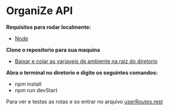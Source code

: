 # OrganiZe API

**Requisitos para rodar localmente:**

  - [Node](https://nodejs.org/en)

**Clone o repositorio para sua maquina**

  - [Baixar e colar as variaveis de ambiente na raiz do diretorio](https://drive.google.com/file/d/1RrJ4tqG7sHxXsTC9hmovusNJfmOUBIc2/view?usp=sharing)

**Abra o terminal no diretorio e digite os seguintes comandos:**

  - npm install
  - npm run devStart

Para ver e testas as rotas e so entrar no arquivo [userRoutes.rest](https://github.com/ICEI-PUC-Minas-PMV-ADS/pmv-ads-2025-1-e4-proj-infra-t3-pmv-ads-2025-1-e4-proj-organize/blob/main/backend/userRoutes.rest)

